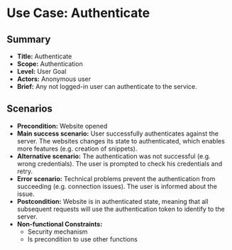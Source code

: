 # Use Case: Authenticate

## Summary

- **Title:** Authenticate
- **Scope:** Authentication
- **Level:** User Goal
- **Actors:** Anonymous user
- **Brief:** Any not logged-in user can authenticate to the service.

## Scenarios

- **Precondition:** Website opened
- **Main success scenario:** User successfully authenticates against the server. The websites changes its state to authenticated, which enables more features (e.g. creation of snippets).
- **Alternative scenario:** The authentication was not successful (e.g. wrong credentials). The user is prompted to check his credentials and retry.
- **Error scenario:** Technical problems prevent the authentication from succeeding (e.g. connection issues). The user is informed about the issue.
- **Postcondition:** Website is in authenticated state, meaning that all subsequent requests will use the authentication token to identify to the server.
- **Non-functional Constraints:**
  - Security mechanism
  - Is precondition to use other functions
